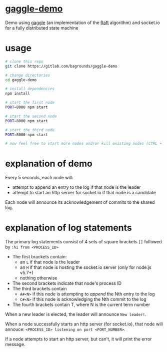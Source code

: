 # [gaggle-demo](https://gitlab.com/bagrounds/gaggle-demo)

Demo using [gaggle][gaggle-url] (an implementation of the [Raft][raft-url]
algorithm) and socket.io for a fully distributed state machine

# usage
```sh
# clone this repo
git clone https://gitlab.com/bagrounds/gaggle-demo

# change directories
cd gaggle-demo

# install dependencies
npm install

# start the first node
PORT=8000 npm start

# start the second node
PORT=8000 npm start

# start the third node
PORT=8000 npm start

# now feel free to start more nodes and/or kill existing nodes (CTRL + C)
```

# explanation of demo

Every 5 seconds, each node will:
* attempt to append an entry to the log if that node is the leader
* attempt to start an http server for socket.io if that node is a candidate

Each node will announce its acknowledgement of commits to the shared log.

# explanation of log statements

The primary log statements consist of 4 sets of square brackets `[]` followed by
`:hi from <PROCESS_ID>`

* The first brackets contain:
  * an `L` if that node is the leader
  * an `H` if that node is hosting the socket.io server (only for node.js v5.7+)
  * nothing otherwise
* The second brackets indicate that node's process ID
* The third brackets contain
  * `A#<N>` if this node is attempting to *append* the Nth entry to the log
  * `C#<N>` if this node is acknowledging the Nth commit to the log
* The fourth brackets contain T<N>, where N is the current term number

When a new leader is elected, the leader will announce `New leader!`.

When a node successfully starts an http server (for socket.io), that node will
annouce: `<PROCESS_ID> listening on port <PORT_NUMBER>`.

If a node attempts to start an http server, but can't, it will print the error
message.

[gaggle-url]: https://github.com/ben-ng/gaggle
[raft-url]: https://raft.github.io/

